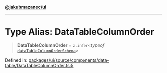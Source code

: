 [**@jakubmazanec/ui**](../README.md)

---

# Type Alias: DataTableColumnOrder

> **DataTableColumnOrder** = `z.infer`\<_typeof_
> [`dataTableColumnOrderSchema`](../variables/dataTableColumnOrderSchema.md)\>

Defined in:
[packages/ui/source/components/data-table/DataTableColumnOrder.ts:5](https://github.com/jakubmazanec/tools/blob/74fa88a6249b3d486436ae7655f4962bc4a86e11/packages/ui/source/components/data-table/DataTableColumnOrder.ts#L5)
